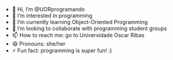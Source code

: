 
- 👋 Hi, I’m @UORprogramando  
- 👀 I’m interested in programming  
- 🌱 I’m currently learning Object-Oriented Programming  
- 💞️ I’m looking to collaborate with programming student groups  
- 📫 How to reach me: go to Universidade Oscar Ribas  
- 😄 Pronouns: she/her  
- ⚡ Fun fact: programming is super fun! :) 
<!---
UORprogramando/UORprogramando is a ✨ special ✨ repository because its `README.md` (this file) appears on your GitHub profile.
You can click the Preview link to take a look at your changes.
--->
